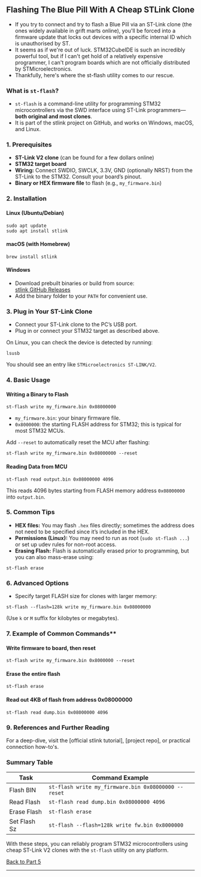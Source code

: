 
## Flashing The Blue Pill With A Cheap STLink Clone

- If you try to connect and try to flash a Blue Pill via an ST-Link clone (the ones widely available in grift marts online), you'll be forced into a firmware update that locks out devices with a specific internal ID which is unauthorised by ST.
- It seems as if we're out of luck. STM32CubeIDE is such an incredibly powerful tool, but if I can't get hold of a relatively expensive programmer, I can't program boards which are not officially distributed by STMicroelectronics.   
- Thankfully, here's where the st-flash utility comes to our rescue. 

### What is `st-flash`?

- `st-flash` is a command-line utility for programming STM32 microcontrollers via the SWD interface using ST-Link programmers—**both original and most clones**.
- It is part of the stlink project on GitHub, and works on Windows, macOS, and Linux.

### 1. **Prerequisites**

- **ST-Link V2 clone** (can be found for a few dollars online)
- **STM32 target board**
- **Wiring:** Connect SWDIO, SWCLK, 3.3V, GND (optionally NRST) from the ST-Link to the STM32. Consult your board’s pinout.
- **Binary or HEX firmware file** to flash (e.g., `my_firmware.bin`)

### 2. **Installation**

#### **Linux (Ubuntu/Debian)**

```
sudo apt update  
sudo apt install stlink
```

#### **macOS** (with Homebrew)

```
brew install stlink
```

#### **Windows**
- Download prebuilt binaries or build from source:  
  [stlink GitHub Releases](https://github.com/stlink-org/stlink/releases)
- Add the binary folder to your `PATH` for convenient use.

### 3. **Plug in Your ST-Link Clone**

- Connect your ST-Link clone to the PC’s USB port.
- Plug in or connect your STM32 target as described above.

On Linux, you can check the device is detected by running:

```
lsusb
```

You should see an entry like `STMicroelectronics ST-LINK/V2`.

### 4. **Basic Usage**

#### **Writing a Binary to Flash**

```
st-flash write my_firmware.bin 0x08000000
```

- `my_firmware.bin`: your binary firmware file.
- `0x8000000`: the starting FLASH address for STM32; this is typical for most STM32 MCUs.

Add `--reset` to automatically reset the MCU after flashing:

```
st-flash write my_firmware.bin 0x08000000 --reset
```

#### **Reading Data from MCU**

```
st-flash read output.bin 0x08000000 4096
```

This reads 4096 bytes starting from FLASH memory address `0x08000000` into `output.bin`.

### 5. **Common Tips**

- **HEX files:** You may flash `.hex` files directly; sometimes the address does not need to be specified since it’s included in the HEX.
- **Permissions (Linux):** You may need to run as root (`sudo st-flash ...`) or set up udev rules for non-root access.
- **Erasing Flash:** Flash is automatically erased prior to programming, but you can also mass-erase using:

```
st-flash erase
```

### 6. **Advanced Options**

- Specify target FLASH size for clones with larger memory:

```
st-flash --flash=128k write my_firmware.bin 0x08000000
```

(Use `k` or `M` suffix for kilobytes or megabytes).

### 7.  Example of Common Commands**

#### Write firmware to board, then reset

```
st-flash write my_firmware.bin 0x8000000 --reset
```

#### Erase the entire flash

```
st-flash erase
```

#### Read out 4KB of flash from address 0x08000000

```
st-flash read dump.bin 0x08000000 4096
```


### 9. **References and Further Reading**
For a deep-dive, visit the [official stlink tutorial], [project repo], or practical connection how-to's.

### **Summary Table**

| Task         | Command Example                                     |
| ------------ | --------------------------------------------------- |
| Flash BIN    | `st-flash write my_firmware.bin 0x08000000 --reset` |
| Read Flash   | `st-flash read dump.bin 0x08000000 4096`            |
| Erase Flash  | `st-flash erase`                                    |
| Set Flash Sz | `st-flash --flash=128k write fw.bin 0x8000000`      |

With these steps, you can reliably program STM32 microcontrollers using cheap ST-Link V2 clones with the `st-flash` utility on any platform.

[Back to Part 5](P5_Embedded%20Engineering%20In%20Practice.md)

---